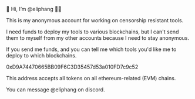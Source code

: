 👋 Hi, I’m @eliphang 🐘🧛

This is my anonymous account for working on censorship resistant tools.

I need funds to deploy my tools to various blockchains, but I can't send them to myself from my other accounts because I need to stay anonymous.

If you send me funds, and you can tell me which tools you'd like me to deploy to which blockchains.

0xD9A74470665BB09F6C3D35457d53a010FD7c9c52

This address accepts all tokens on all ethereum-related (EVM) chains.

You can message @eliphang on discord.

<!---
eliphang/eliphang is a ✨ special ✨ repository because its `README.md` (this file) appears on your GitHub profile.
You can click the Preview link to take a look at your changes.
--->
